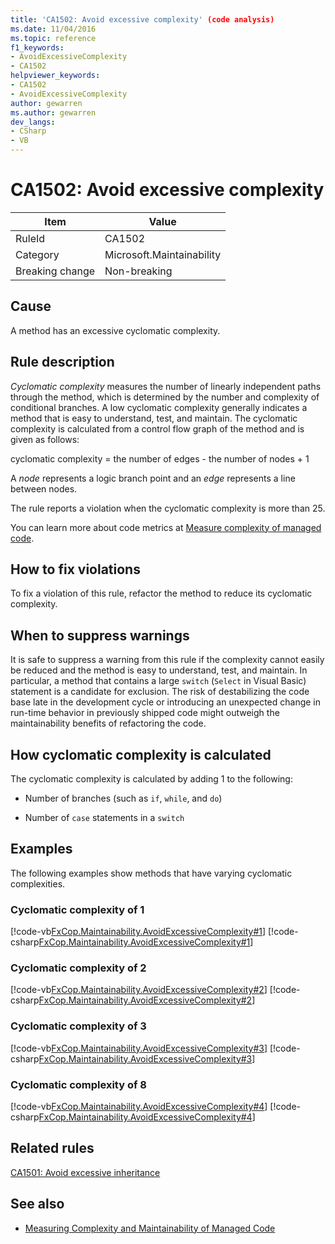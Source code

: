 ```yaml
---
title: 'CA1502: Avoid excessive complexity' (code analysis)
ms.date: 11/04/2016
ms.topic: reference
f1_keywords:
- AvoidExcessiveComplexity
- CA1502
helpviewer_keywords:
- CA1502
- AvoidExcessiveComplexity
author: gewarren
ms.author: gewarren
dev_langs:
- CSharp
- VB
---
```

# CA1502: Avoid excessive complexity

|Item|Value|
|-|-|
|RuleId|CA1502|
|Category|Microsoft.Maintainability|
|Breaking change|Non-breaking|

## Cause

A method has an excessive cyclomatic complexity.

## Rule description

*Cyclomatic complexity* measures the number of linearly independent paths through the method, which is determined by the number and complexity of conditional branches. A low cyclomatic complexity generally indicates a method that is easy to understand, test, and maintain. The cyclomatic complexity is calculated from a control flow graph of the method and is given as follows:

cyclomatic complexity = the number of edges - the number of nodes + 1

A *node* represents a logic branch point and an *edge* represents a line between nodes.

The rule reports a violation when the cyclomatic complexity is more than 25.

You can learn more about code metrics at [Measure complexity of managed code](../code-quality/code-metrics-values.md).

## How to fix violations

To fix a violation of this rule, refactor the method to reduce its cyclomatic complexity.

## When to suppress warnings

It is safe to suppress a warning from this rule if the complexity cannot easily be reduced and the method is easy to understand, test, and maintain. In particular, a method that contains a large `switch` (`Select` in Visual Basic) statement is a candidate for exclusion. The risk of destabilizing the code base late in the development cycle or introducing an unexpected change in run-time behavior in previously shipped code might outweigh the maintainability benefits of refactoring the code.

## How cyclomatic complexity is calculated

The cyclomatic complexity is calculated by adding 1 to the following:

- Number of branches (such as `if`, `while`, and `do`)

- Number of `case` statements in a `switch`

## Examples

The following examples show methods that have varying cyclomatic complexities.

### Cyclomatic complexity of 1

[!code-vb[FxCop.Maintainability.AvoidExcessiveComplexity#1](../../../../samples/snippets/fundamentals/code-analysis/visualbasic/ca1502-avoid-excessive-complexity_1.vb)]
[!code-csharp[FxCop.Maintainability.AvoidExcessiveComplexity#1](../../../../samples/snippets/fundamentals/code-analysis/csharp/ca1502-avoid-excessive-complexity_1.cs)]

### Cyclomatic complexity of 2

[!code-vb[FxCop.Maintainability.AvoidExcessiveComplexity#2](../../../../samples/snippets/fundamentals/code-analysis/visualbasic/ca1502-avoid-excessive-complexity_2.vb)]
[!code-csharp[FxCop.Maintainability.AvoidExcessiveComplexity#2](../../../../samples/snippets/fundamentals/code-analysis/csharp/ca1502-avoid-excessive-complexity_2.cs)]

### Cyclomatic complexity of 3

[!code-vb[FxCop.Maintainability.AvoidExcessiveComplexity#3](../../../../samples/snippets/fundamentals/code-analysis/visualbasic/ca1502-avoid-excessive-complexity_3.vb)]
[!code-csharp[FxCop.Maintainability.AvoidExcessiveComplexity#3](../../../../samples/snippets/fundamentals/code-analysis/csharp/ca1502-avoid-excessive-complexity_3.cs)]

### Cyclomatic complexity of 8

[!code-vb[FxCop.Maintainability.AvoidExcessiveComplexity#4](../../../../samples/snippets/fundamentals/code-analysis/visualbasic/ca1502-avoid-excessive-complexity_4.vb)]
[!code-csharp[FxCop.Maintainability.AvoidExcessiveComplexity#4](../../../../samples/snippets/fundamentals/code-analysis/csharp/ca1502-avoid-excessive-complexity_4.cs)]

## Related rules

[CA1501: Avoid excessive inheritance](../code-quality/ca1501.md)

## See also

- [Measuring Complexity and Maintainability of Managed Code](../code-quality/code-metrics-values.md)
